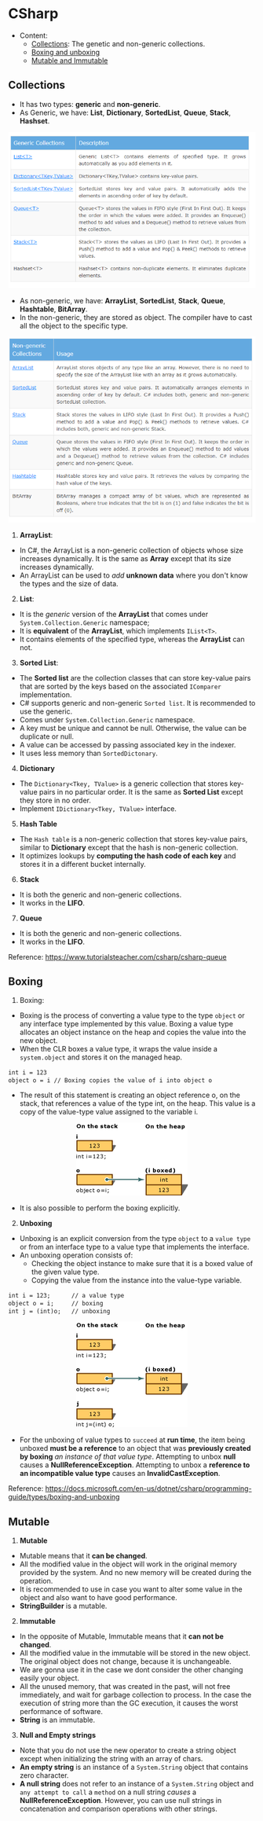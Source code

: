 # CSharp
- Content:
    + [Collections](#Collections): The genetic and non-generic collections.
    + [Boxing and unboxing](#Boxing)
    + [Mutable and Immutable](#Mutable)
## Collections
- It has two types: **generic** and **non-generic**.
- As Generic, we have: **List**, **Dictionary**, **SortedList**, **Queue**, **Stack**, **Hashset**.

![Generics Collection](https://github.com/ndhoang123/ITKowledge/blob/main/CSharp/Img/GenericsCollection.PNG)

- As non-generic, we have: **ArrayList**, **SortedList**, **Stack**, **Queue**, **Hashtable**, **BitArray**.
- In the non-generic, they are stored as object. The compiler have to cast all the object to the specific type.

![Non-Generics Collection](https://github.com/ndhoang123/ITKowledge/blob/main/CSharp/Img/Non-GenericsCollection.PNG)

1. **ArrayList**:
- In C#, the ArrayList is a non-generic collection of objects whose size increases dynamically. It is the same as **Array** except that its size increases dynamically.
- An ArrayList can be used to *add* **unknown data** where you don't know the types and the size of data.
2. **List**:
- It is the *generic* version of the **ArrayList** that comes under `System.Collection.Generic` namespace;
- It is **equivalent** of the **ArrayList**, which implements `IList<T>`.
- It contains elements of the specified type, whereas the **ArrayList** can not.
3. **Sorted List**:
- The **Sorted list** are the collection classes that can store key-value pairs that are sorted by the keys based on the associated `IComparer` implementation.
- C# supports generic and non-generic `Sorted list`. It is recommended to use the generic.
- Comes under `System.Collection.Generic` namespace.
- A key must be unique and cannot be null. Otherwise, the value can be duplicate or null.
- A value can be accessed by passing associated key in the indexer.
- It uses less memory than `SortedDictonary`.
4. **Dictionary**
- The `Dictionary<Tkey, TValue>` is a generic collection that stores key-value pairs in no particular order. It is the same as **Sorted List** except they store in no order.
- Implement `IDictionary<Tkey, TValue>` interface.
5. **Hash Table**
- The `Hash table` is a non-generic collection that stores key-value pairs, similar to **Dictionary** except that the hash is non-generic collection.
- It optimizes lookups by **computing the hash code of each key** and stores it in a different bucket internally.
6. **Stack**
- It is both the generic and non-generic collections.
- It works in the **LIFO**.
7. **Queue**
- It is both the generic and non-generic collections.
- It works in the **LIFO**.

Reference: https://www.tutorialsteacher.com/csharp/csharp-queue

## Boxing
1. Boxing:
- Boxing is the process of converting a value type to the type `object` or any interface type implemented by this value. Boxing a value type allocates an object instance on the heap and copies the value into the new object.
- When the CLR boxes a value type, it wraps the value inside a `system.object` and stores it on the managed heap.
```
int i = 123
object o = i // Boxing copies the value of i into object o
```
- The result of this statement is creating an object reference o, on the stack, that references a value of the type int, on the heap. This value is a copy of the value-type value assigned to the variable i.

<div style="text-align:center">
    <img src="https://github.com/ndhoang123/ITKowledge/blob/main/CSharp/Img/boxing-operation-i-o-variables.gif" />
</div>

- It is also possible to perform the boxing explicitly.

2. **Unboxing**
- Unboxing is an explicit conversion from the type `object` to a `value type` or from an interface type to a value type that implements the interface.
- An unboxing operation consists of:
    + Checking the object instance to make sure that it is a boxed value of the given value type.
    + Copying the value from the instance into the value-type variable.

```
int i = 123;      // a value type
object o = i;     // boxing
int j = (int)o;   // unboxing
```

<div style="text-align:center">
    <img src="https://github.com/ndhoang123/ITKowledge/blob/main/CSharp/Img/unboxing-conversion-operation.gif" />
</div>

- For the unboxing of value types to `succeed` at **run time**, the item being unboxed **must be a reference** to an object that was **previously created by boxing** *an instance of that value type*. Attempting to unbox **null** causes a **NullReferenceException**. Attempting to unbox a **reference to an incompatible value type** causes an **InvalidCastException**.

Reference: https://docs.microsoft.com/en-us/dotnet/csharp/programming-guide/types/boxing-and-unboxing

## Mutable
1. **Mutable**
- Mutable means that it **can be changed**.
- All the modified value in the object will work in the original memory provided by the system. And no new memory will be created during the operation.
- It is recommended to use in case you want to alter some value in the object and also want to have good performance.
- **StringBuilder** is a mutable.
2. **Immutable**
- In the opposite of Mutable, Immutable means that it **can not be changed**.
- All the modified value in the immutable will be stored in the new object. The original object does not change, because it is unchangeable.
- We are gonna use it in the case we dont consider the other changing easily your object.
- All the unused memory, that was created in the past, will not free immediately, and wait for garbage collection to process. In the case the execution of string more than the GC execution, it causes the worst performance of software.
- **String** is an immutable.
3. **Null and Empty strings**
- Note that you do not use the new operator to create a string object except when initializing the string with an array of chars.
- **An empty string** is an instance of a `System.String` object that contains zero character.
- **A null string** does not refer to an instance of a `System.String` object and `any attempt to call` a `method` on a null string *causes* a **NullReferenceException**. However, you can use null strings in concatenation and comparison operations with other strings.